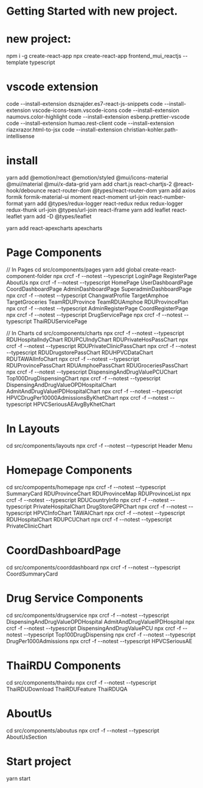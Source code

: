 # Getting Started with new project.

# new project:

npm i -g create-react-app
npx create-react-app frontend_mui_reactjs --template typescript

# vscode extension

code --install-extension dsznajder.es7-react-js-snippets
code --install-extension vscode-icons-team.vscode-icons
code --install-extension naumovs.color-highlight
code --install-extension esbenp.prettier-vscode
code --install-extension humao.rest-client
code --install-extension riazxrazor.html-to-jsx
code --install-extension christian-kohler.path-intellisense

# install

yarn add @emotion/react @emotion/styled @mui/icons-material @mui/material @mui/x-data-grid
yarn add chart.js react-chartjs-2 @react-hook/debounce react-router-dom @types/react-router-dom
yarn add axios formik formik-material-ui moment react-moment url-join react-number-format
yarn add @types/redux-logger react-redux redux redux-logger redux-thunk url-join @types/url-join react-iframe
yarn add leaflet react-leaflet
yarn add -D @types/leaflet

yarn add react-apexcharts apexcharts

# Page Components

// In Pages
cd src/components/pages
yarn add global create-react-component-folder
npx crcf -f --notest --typescript LoginPage RegisterPage AboutUs
npx crcf -f --notest --typescript HomePage UserDashboardPage CoordDashboardPage AdminDashboardPage SuperadminDashboardPage
npx crcf -f --notest --typescript ChangwatProfile TargetAmphoe TargetGroceries TeamRDUProvince TeamRDUAmphoe RDUProvincePlan
npx crcf -f --notest --typescript AdminRegisterPage CoordRegisterPage
npx crcf -f --notest --typescript DrugServicePage
npx crcf -f --notest --typescript ThaiRDUServicePage

// In Charts
cd src/components/charts
npx crcf -f --notest --typescript RDUHospitalIndyChart RDUPCUIndyChart RDUPrivateHosPassChart
npx crcf -f --notest --typescript RDUPrivateClinicPassChart
npx crcf -f --notest --typescript RDUDrugstorePassChart RDUHPVCDataChart RDUTAWAIInfoChart
npx crcf -f --notest --typescript RDUProvincePassChart RDUAmphoePassChart RDUGroceriesPassChart
npx crcf -f --notest --typescript DispensingAndDrugValuePCUChart Top100DrugDispensingChart
npx crcf -f --notest --typescript DispensingAndDrugValueOPDHospitalChart AdmitAndDrugValueIPDHospitalChart
npx crcf -f --notest --typescript HPVCDrugPer10000AdmissionsByKhetChart
npx crcf -f --notest --typescript HPVCSeriousAEAvgByKhetChart

# In Layouts

cd src/components/layouts
npx crcf -f --notest --typescript Header Menu

# Homepage Components

cd src/compopents/homepage
npx crcf -f --notest --typescript SummaryCard RDUProvinceChart RDUProvinceMap RDUProvinceList
npx crcf -f --notest --typescript RDUCountryInfo
npx crcf -f --notest --typescript PrivateHospitalChart DrugStoreGPPChart
npx crcf -f --notest --typescript HPVCInfoChart TAWAIChart
npx crcf -f --notest --typescript RDUHospitalChart RDUPCUChart
npx crcf -f --notest --typescript PrivateClinicChart

# CoordDashboardPage
cd src/components/coorddashboard
npx crcf -f --notest --typescript CoordSummaryCard


# Drug Service Components

cd src/components/drugservice
npx crcf -f --notest --typescript DispensingAndDrugValueOPDHospital AdmitAndDrugValueIPDHospital
npx crcf -f --notest --typescript DispensingAndDrugValuePCU
npx crcf -f --notest --typescript Top100DrugDispensing
npx crcf -f --notest --typescript DrugPer1000Admissions
npx crcf -f --notest --typescript HPVCSeriousAE

# ThaiRDU Components

cd src/components/thairdu
npx crcf -f --notest --typescript ThaiRDUDownload ThaiRDUFeature ThaiRDUQA

# AboutUs

cd src/components/aboutus
npx crcf -f --notest --typescript AboutUsSection

# Start project
yarn start
